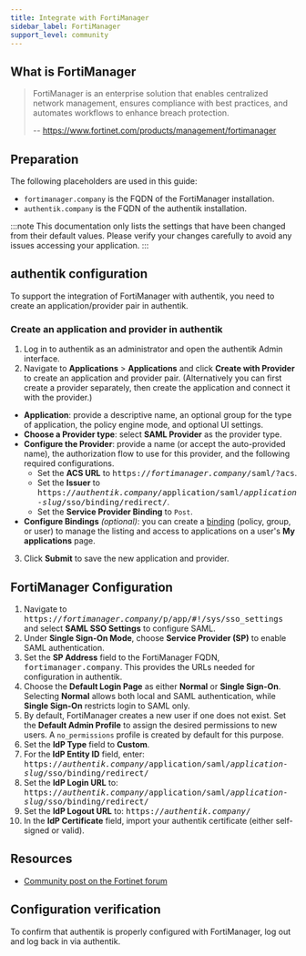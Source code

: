 ```yaml
---
title: Integrate with FortiManager
sidebar_label: FortiManager
support_level: community
---
```


## What is FortiManager

> FortiManager is an enterprise solution that enables centralized network management, ensures compliance with best practices, and automates workflows to enhance breach protection.
>
> -- https://www.fortinet.com/products/management/fortimanager

## Preparation

The following placeholders are used in this guide:

- `fortimanager.company` is the FQDN of the FortiManager installation.
- `authentik.company` is the FQDN of the authentik installation.

:::note
This documentation only lists the settings that have been changed from their default values. Please verify your changes carefully to avoid any issues accessing your application.
:::

## authentik configuration

To support the integration of FortiManager with authentik, you need to create an application/provider pair in authentik.

### Create an application and provider in authentik

1. Log in to authentik as an administrator and open the authentik Admin interface.
2. Navigate to **Applications** > **Applications** and click **Create with Provider** to create an application and provider pair. (Alternatively you can first create a provider separately, then create the application and connect it with the provider.)

- **Application**: provide a descriptive name, an optional group for the type of application, the policy engine mode, and optional UI settings.
- **Choose a Provider type**: select **SAML Provider** as the provider type.
- **Configure the Provider**: provide a name (or accept the auto-provided name), the authorization flow to use for this provider, and the following required configurations.
    - Set the **ACS URL** to <kbd>https://<em>fortimanager.company</em>/saml/?acs</kbd>.
    - Set the **Issuer** to <kbd>https://<em>authentik.company</em>/application/saml/<em>application-slug</em>/sso/binding/redirect/</kbd>.
    - Set the **Service Provider Binding** to `Post`.
- **Configure Bindings** _(optional)_: you can create a [binding](/docs/add-secure-apps/flows-stages/bindings/) (policy, group, or user) to manage the listing and access to applications on a user's **My applications** page.

3. Click **Submit** to save the new application and provider.

## FortiManager Configuration

1. Navigate to <kbd>https://<em>fortimanager.company</em>/p/app/#!/sys/sso_settings</kbd> and select **SAML SSO Settings** to configure SAML.
2. Under **Single Sign-On Mode**, choose **Service Provider (SP)** to enable SAML authentication.
3. Set the **SP Address** field to the FortiManager FQDN, <kbd>fortimanager.company</kbd>. This provides the URLs needed for configuration in authentik.
4. Choose the **Default Login Page** as either **Normal** or **Single Sign-On**. Selecting **Normal** allows both local and SAML authentication, while **Single Sign-On** restricts login to SAML only.
5. By default, FortiManager creates a new user if one does not exist. Set the **Default Admin Profile** to assign the desired permissions to new users. A `no_permissions` profile is created by default for this purpose.
6. Set the **IdP Type** field to **Custom**.
7. For the **IdP Entity ID** field, enter: <kbd>https://<em>authentik.company</em>/application/saml/<em>application-slug</em>/sso/binding/redirect/</kbd>
8. Set the **IdP Login URL** to: <kbd>https://<em>authentik.company</em>/application/saml/<em>application-slug</em>/sso/binding/redirect/</kbd>
9. Set the **IdP Logout URL** to: <kbd>https://<em>authentik.company</em>/</kbd>
10. In the **IdP Certificate** field, import your authentik certificate (either self-signed or valid).

## Resources

- [Community post on the Fortinet forum](https://community.fortinet.com/t5/FortiAnalyzer/Technical-Tip-Configure-SAML-SSO-login-with-Azure-AD/ta-p/198324)

## Configuration verification

To confirm that authentik is properly configured with FortiManager, log out and log back in via authentik.

